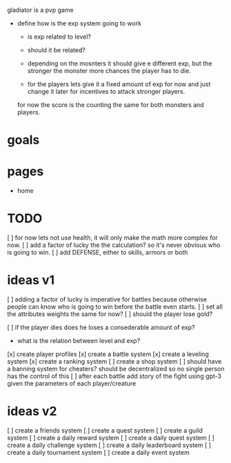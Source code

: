 gladiator is a pvp game

- define how is the exp system going to work
  - is exp related to level?
  - should it be related?
  
  - depending on the mosnters it should give e different exp, but the stronger the monster more chances the player has to die.
  
  - for the players lets give it a fixed amount of exp for now and just change it later for incentives to attack stronger players.

  for now the score is the counting the same for both monsters and players.

# goals

# pages
- home

# TODO
[ ] for now lets not use health, it will only make the math more complex for now.
[ ] add a factor of lucky the the calculation? so it's never obvious who is going to win.
[ ] add DEFENSE, either to skills, armors or both

# ideas v1
[ ] adding a factor of lucky is imperative for battles because otherwise people can know who is going to win before the battle even starts. 
[ ] set all the attributes weights the same for now?
[ ] should the player lose gold?

[ ] if the player dies does he loses a consederable amount of exp?
- what is the relation between level and exp?

[x] create player profiles
[x] create a battle system
[x] create a leveling system
[x] create a ranking system
[ ] create a shop system
[ ] should have a banning system for cheaters? should be decentralized so no single person has the control of this
[ ] after each battle add story of the fight using gpt-3 given the parameters of each player/creature



# ideas v2
[ ] create a friends system
[ ] create a quest system
[ ] create a guild system
[ ] create a daily reward system
[ ] create a daily quest system
[ ] create a daily challenge system
[ ] create a daily leaderboard system
[ ] create a daily tournament system
[ ] create a daily event system

